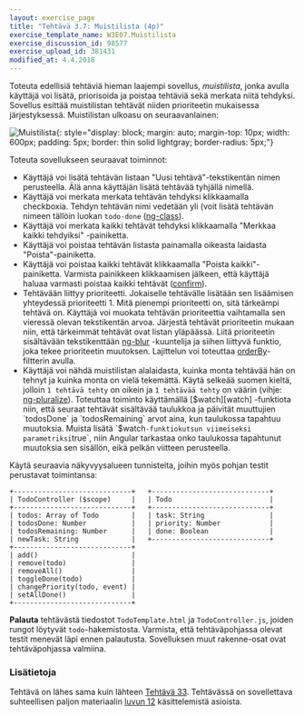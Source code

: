 ```yaml
---
layout: exercise_page
title: "Tehtävä 3.7: Muistilista (4p)"
exercise_template_name: W3E07.Muistilista
exercise_discussion_id: 98577
exercise_upload_id: 381431
modified_at: 4.4.2018
---
```



Toteuta edellisiä tehtäviä hieman laajempi sovellus, *muistilista*, jonka avulla käyttäjä voi lisätä, priorisoida ja poistaa tehtäviä sekä merkata niitä tehdyksi. Sovellus esittää muistilistan tehtävät niiden prioriteetin mukaisessa järjestyksessä. Muistilistan ulkoasu on seuraavanlainen:

![Muistilista](../img/muistilista.png "Muistilista"){: style="display: block; margin: auto; margin-top: 10px; width: 600px; padding: 5px; border: thin solid lightgray; border-radius: 5px;"}


Toteuta sovellukseen seuraavat toiminnot:

* Käyttäjä voi lisätä tehtävän listaan "Uusi tehtävä"-tekstikentän nimen perusteella. Älä anna käyttäjän lisätä tehtävää tyhjällä nimellä.
* Käyttäjä voi merkata merkata tehtävän tehdyksi klikkaamalla checkboxia. Tehdyn tehtävän nimi vedetään yli (voit lisätä tehtävän nimeen tällöin luokan `todo-done` ([ng-class][ng-class]).
* Käyttäjä voi merkata kaikki tehtävät tehdyksi klikkaamalla "Merkkaa kaikki tehdyiksi" -painiketta.
* Käyttäjä voi poistaa tehtävän listasta painamalla oikeasta laidasta "Poista"-painiketta.
* Käyttäjä voi poistaa kaikki tehtävät klikkaamalla "Poista kaikki"-painiketta. Varmista painikkeen klikkaamisen jälkeen, että käyttäjä haluaa varmasti poistaa kaikki tehtävät ([confirm][confirm]).
* Tehtävään liittyy prioriteetti. Jokaiselle tehtävälle lisätään sen lisäämisen yhteydessä prioriteetti 1. Mitä pienempi prioriteetti on, sitä tärkeämpi tehtävä on. Käyttäjä voi muokata tehtävän prioriteettia vaihtamalla sen vieressä olevan tekstikentän arvoa. Järjestä tehtävät prioriteetin mukaan niin, että tärkeimmät tehtävät ovat listan yläpäässä. Liitä prioriteetin sisältävään tekstikenttään [ng-blur][ng-blur] -kuuntelija ja siihen liittyvä funktio, joka tekee prioriteetin muutoksen. Lajittelun voi toteuttaa [orderBy][orderBy]-filtterin avulla.
* Käyttäjä voi nähdä muistilistan alalaidasta, kuinka monta tehtävää hän on tehnyt ja kuinka monta on vielä tekemättä. Käytä selkeää suomen kieltä, jolloin `1 tehtävä tehty` on oikein ja `1 tehtävää tehty` on väärin (vihje: [ng-pluralize][ng-pluralize]). Toteuttaa toiminto käyttämällä [$watch][watch] -funktiota niin, että seuraat tehtävät sisältävää taulukkoa ja päivität  muuttujien `todosDone` ja `todosRemaining` arvot aina, kun taulukossa tapahtuu muutoksia. Muista lisätä `$watch` -funktiokutsun viimeiseksi parametriksi `true`, niin Angular tarkastaa onko taulukossa tapahtunut muutoksia sen sisällön, eikä pelkän viitteen perusteella.

[ng-class]: https://docs.angularjs.org/api/ng/directive/ngClass
[confirm]: https://developer.mozilla.org/en-US/docs/Web/API/Window/confirm
[ng-blur]: https://docs.angularjs.org/api/ng/directive/ngBlur
[ng-pluralize]: https://docs.angularjs.org/api/ng/directive/ngPluralize
[watch]: https://docs.angularjs.org/api/ng/type/$rootScope.Scope#$watch
[orderBy]: https://docs.angularjs.org/api/ng/filter/orderBy

Käytä seuraavia näkyvyysalueen tunnisteita, joihin myös pohjan testit perustavat toimintansa:

~~~
+-----------------------------+   +-----------------------------+
| TodoController ($scope)     |   | Todo                        |
+-----------------------------+   +-----------------------------+
| todos: Array of Todo        |   | task: String                |
| todosDone: Number           |   | priority: Number            |
| todosRemaining: Number      |   | done: Boolean               |
| newTask: String             |   +-----------------------------+
+-----------------------------+
| add()                       |
| remove(todo)                |
| removeAll()                 |
| toggleDone(todo)            |
| changePriority(todo, event) |
| setAllDone()                |
+-----------------------------+
~~~

**Palauta** tehtävästä tiedostot `TodoTemplate.html` ja `TodoController.js`, joiden rungot löytyvät `todo`-hakemistosta. Varmista, että tehtäväpohjassa olevat testit menevät läpi ennen palautusta. Sovelluksen muut rakenne-osat ovat tehtäväpohjassa valmiina.

### Lisätietoja

Tehtävä on lähes sama kuin lähteen [Tehtävä 33][tehtäva-33]. Tehtävässä on sovellettava suhteellisen paljon materiaalin [luvun 12][luku-12] käsittelemistä asioista.

[tehtäva-33]: http://web-selainohjelmointi.github.io/#vk-4-t33
[luku-12]: http://web-selainohjelmointi.github.io/#12-Sovelluksen-rakenteen-hallinta:-AngularJS
